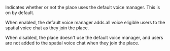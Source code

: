 Indicates whether or not the place uses the default voice manager. This is
on by default.

When enabled, the default voice manager adds all voice eligible users to
the spatial voice chat as they join the place.

When disabled, the place doesn't use the default voice manager, and users
are not added to the spatial voice chat when they join the place.